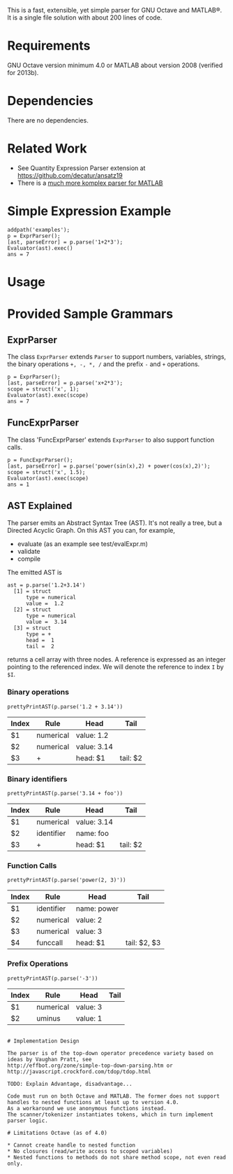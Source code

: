 This is a fast, extensible, yet simple parser for GNU Octave and MATLAB®.
It is a single file solution with about 200 lines of code.

# Requirements
GNU Octave version minimum 4.0 or MATLAB about version 2008 (verified for 2013b).

# Dependencies
There are no dependencies.

# Related Work
* See Quantity Expression Parser extension at https://github.com/decatur/ansatz19
* There is a [much more komplex parser for MATLAB](http://www.cs.dartmouth.edu/~mckeeman/cs48/lectures/01_lecture.html)

# Simple Expression Example
```
addpath('examples');
p = ExprParser();
[ast, parseError] = p.parse('1+2*3');
Evaluator(ast).exec()
ans = 7
```

# Usage

# Provided Sample Grammars

## ExprParser

The class `ExprParser` extends `Parser` to support numbers, variables, strings, the binary operations `+, -, *, /`
and the prefix `-` and `+` operations.

```
p = ExprParser();
[ast, parseError] = p.parse('x+2*3');
scope = struct('x', 1);
Evaluator(ast).exec(scope)
ans = 7
```

## FuncExprParser

The class 'FuncExprParser' extends `ExprParser` to also support function calls.

```
p = FuncExprParser();
[ast, parseError] = p.parse('power(sin(x),2) + power(cos(x),2)');
scope = struct('x', 1.5);
Evaluator(ast).exec(scope)
ans = 1
```

## AST Explained

The parser emits an Abstract Syntax Tree (AST). It's not really a tree, but a Directed Acyclic Graph.
On this AST you can, for example,
* evaluate (as an example see test/evalExpr.m)
* validate
* compile

The emitted AST is 
```
ast = p.parse('1.2+3.14')
  [1] = struct
      type = numerical
      value =  1.2
  [2] = struct
      type = numerical
      value =  3.14
  [3] = struct
      type = +
      head =  1
      tail =  2

```
returns a cell array with three nodes. A reference is expressed as an integer pointing to the referenced index.
We will denote the reference to index `I` by `$I`.

### Binary operations
```
prettyPrintAST(p.parse('1.2 + 3.14'))
```
| Index | Rule | Head | Tail |
|-------|------|------|------|
| $1 |  numerical | value: 1.2 |
| $2 |  numerical | value: 3.14 |
| $3 |          + | head: $1 | tail: $2 |

### Binary identifiers

```
prettyPrintAST(p.parse('3.14 + foo'))
```

| Index | Rule | Head | Tail |
|-------|------|------|------|
| $1 |  numerical | value: 3.14 |
| $2 | identifier | name: foo |
| $3 |          + | head: $1 | tail: $2 |

### Function Calls

```
prettyPrintAST(p.parse('power(2, 3)'))
```

| Index | Rule | Head | Tail |
|-------|------|------|------|
| $1 | identifier | name: power |
| $2 |  numerical | value: 2 |
| $3 |  numerical | value: 3 |
| $4 |   funccall | head: $1 | tail: $2, $3  |

### Prefix Operations

```
prettyPrintAST(p.parse('-3'))
```

| Index | Rule | Head | Tail |
|-------|------|------|------|
| $1 |  numerical | value: 3 |
| $2 |     uminus | value: 1 |
```

# Implementation Design

The parser is of the top-down operator precedence variety based on ideas by Vaughan Pratt, see 
http://effbot.org/zone/simple-top-down-parsing.htm or
http://javascript.crockford.com/tdop/tdop.html

TODO: Explain Advantage, disadvantage...

Code must run on both Octave and MATLAB. The former does not support handles to nested functions at least up to version 4.0.
As a workaround we use anonymous functions instead.
The scanner/tokenizer instantiates tokens, which in turn implement parser logic.

# Limitations Octave (as of 4.0)

* Cannot create handle to nested function
* No closures (read/write access to scoped variables)
* Nested functions to methods do not share method scope, not even read only.
